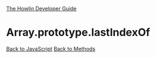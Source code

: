 [The Howlin Developer Guide](/index.md)



Array.prototype.lastIndexOf
===========================

[Back to JavaScript](../index.md)
[Back to Methods](../methods.md)




